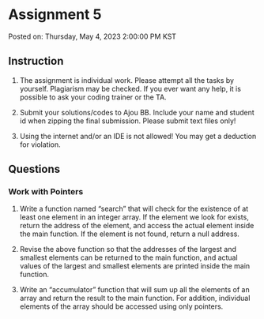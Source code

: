 # Assignment 5

Posted on: Thursday, May 4, 2023 2:00:00 PM KST

## Instruction

1. The assignment is individual work. Please attempt all the tasks by yourself. Plagiarism may be
   checked. If you ever want any help, it is possible to ask your coding trainer or the TA.

2. Submit your solutions/codes to Ajou BB. Include your name and student id when zipping the
   final submission. Please submit text files only!

3. Using the internet and/or an IDE is not allowed! You may get a deduction for violation.

## Questions

### Work with Pointers

1. Write a function named “search” that will check for the existence of at least one element in an
   integer array. If the element we look for exists, return the address of the element, and access
   the actual element inside the main function. If the element is not found, return a null address.

2. Revise the above function so that the addresses of the largest and smallest elements can be
   returned to the main function, and actual values of the largest and smallest elements are
   printed inside the main function.

3. Write an “accumulator” function that will sum up all the elements of an array and return the
   result to the main function. For addition, individual elements of the array should be accessed
   using only pointers.
